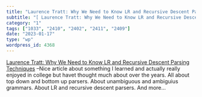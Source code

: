 ```yaml
---
title: "Laurence Tratt: Why We Need to Know LR and Recursive Descent Parsing Techniques"
subtitle: "[ Laurence Tratt: Why We Need to Know LR and Recursive Descent Parsing Techniques]( https://tratt.ne..."
category: "1"
tags: ["1033", "2410", "2402", "2411", "2409"]
date: "2023-01-17"
type: "wp"
wordpress_id: 4368
---
```

[ Laurence Tratt: Why We Need to Know LR and Recursive Descent Parsing Techniques]( https://tratt.net/laurie/blog/2023/why_we_need_to_know_lr_and_recursive_descent_parsing_techniques.html) –Nice article about something I learned and actually really enjoyed in college but havet thought much about over the years. All about top down and bottom up parsers. About unambiguous and ambiguius grammars. About LR and recursive descent parsers. And more…